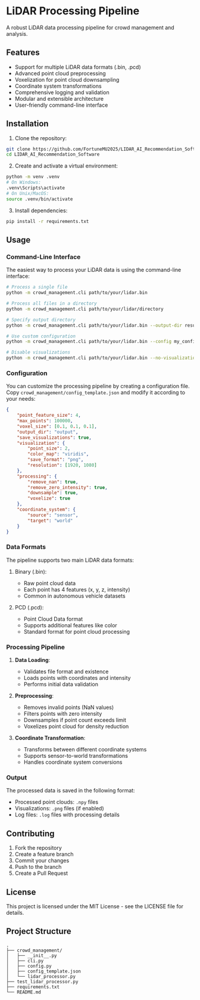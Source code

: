 # LiDAR Processing Pipeline

A robust LiDAR data processing pipeline for crowd management and analysis.

## Features

- Support for multiple LiDAR data formats (.bin, .pcd)
- Advanced point cloud preprocessing
- Voxelization for point cloud downsampling
- Coordinate system transformations
- Comprehensive logging and validation
- Modular and extensible architecture
- User-friendly command-line interface

## Installation

1. Clone the repository:
```bash
git clone https://github.com/FortuneMU2025/LIDAR_AI_Recommendation_Software.git
cd LIDAR_AI_Recommendation_Software
```

2. Create and activate a virtual environment:
```bash
python -m venv .venv
# On Windows:
.venv\Scripts\activate
# On Unix/MacOS:
source .venv/bin/activate
```

3. Install dependencies:
```bash
pip install -r requirements.txt
```

## Usage

### Command-Line Interface

The easiest way to process your LiDAR data is using the command-line interface:

```bash
# Process a single file
python -m crowd_management.cli path/to/your/lidar.bin

# Process all files in a directory
python -m crowd_management.cli path/to/your/lidar/directory

# Specify output directory
python -m crowd_management.cli path/to/your/lidar.bin --output-dir results

# Use custom configuration
python -m crowd_management.cli path/to/your/lidar.bin --config my_config.json

# Disable visualizations
python -m crowd_management.cli path/to/your/lidar.bin --no-visualizations
```

### Configuration

You can customize the processing pipeline by creating a configuration file. Copy `crowd_management/config_template.json` and modify it according to your needs:

```json
{
    "point_feature_size": 4,
    "max_points": 100000,
    "voxel_size": [0.1, 0.1, 0.1],
    "output_dir": "output",
    "save_visualizations": true,
    "visualization": {
        "point_size": 2,
        "color_map": "viridis",
        "save_format": "png",
        "resolution": [1920, 1080]
    },
    "processing": {
        "remove_nan": true,
        "remove_zero_intensity": true,
        "downsample": true,
        "voxelize": true
    },
    "coordinate_system": {
        "source": "sensor",
        "target": "world"
    }
}
```

### Data Formats

The pipeline supports two main LiDAR data formats:

1. Binary (.bin):
   - Raw point cloud data
   - Each point has 4 features (x, y, z, intensity)
   - Common in autonomous vehicle datasets

2. PCD (.pcd):
   - Point Cloud Data format
   - Supports additional features like color
   - Standard format for point cloud processing

### Processing Pipeline

1. **Data Loading**:
   - Validates file format and existence
   - Loads points with coordinates and intensity
   - Performs initial data validation

2. **Preprocessing**:
   - Removes invalid points (NaN values)
   - Filters points with zero intensity
   - Downsamples if point count exceeds limit
   - Voxelizes point cloud for density reduction

3. **Coordinate Transformation**:
   - Transforms between different coordinate systems
   - Supports sensor-to-world transformations
   - Handles coordinate system conversions

### Output

The processed data is saved in the following format:
- Processed point clouds: `.npy` files
- Visualizations: `.png` files (if enabled)
- Log files: `.log` files with processing details

## Contributing

1. Fork the repository
2. Create a feature branch
3. Commit your changes
4. Push to the branch
5. Create a Pull Request

## License

This project is licensed under the MIT License - see the LICENSE file for details.

## Project Structure

```
.
├── crowd_management/
│   ├── __init__.py
│   ├── cli.py
│   ├── config.py
│   ├── config_template.json
│   └── lidar_processor.py
├── test_lidar_processor.py
├── requirements.txt
└── README.md
```
